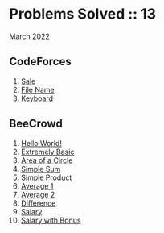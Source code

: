# Problems Solved :: 13
March 2022

CodeForces
-----------------
1. [Sale](https://codeforces.com/problemset/problem/34/B)
1. [File Name](https://codeforces.com/problemset/problem/978/B)
1. [Keyboard](https://codeforces.com/problemset/problem/474/A)

BeeCrowd
-----------------
1. [Hello World!](https://www.beecrowd.com.br/judge/en/problems/view/1000)
1. [Extremely Basic](https://www.beecrowd.com.br/judge/en/problems/view/1001)
1. [Area of a Circle](https://www.beecrowd.com.br/judge/en/problems/view/1002)
1. [Simple Sum](https://www.beecrowd.com.br/judge/en/problems/view/1003)
1. [Simple Product](https://www.beecrowd.com.br/judge/en/problems/view/1004)
1. [Average 1](https://www.beecrowd.com.br/judge/en/problems/view/1005)
1. [Average 2](https://www.beecrowd.com.br/judge/en/problems/view/1006)
1. [Difference](https://www.beecrowd.com.br/judge/en/problems/view/1007)
1. [Salary](https://www.beecrowd.com.br/judge/en/problems/view/1008)
1. [Salary with Bonus](https://www.beecrowd.com.br/judge/en/problems/view/1009)




